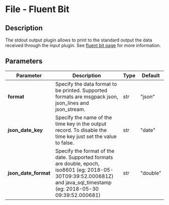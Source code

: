 # File - Fluent Bit

## Description

The stdout output plugin allows to print to the standard output the data received through the input plugin. See [fluent bit page](https://docs.fluentbit.io/manual/pipeline/outputs/standard-output) for more information.

## Parameters

| Parameter            | Description                                                                                                                                                            | Type | Default  |
| -------------------- | ---------------------------------------------------------------------------------------------------------------------------------------------------------------------- | ---- | -------- |
| **format**           | Specify the data format to be printed. Supported formats are msgpack json, json_lines and json_stream.                                                                 | str  | "json"   |
| **json_date_key**    | Specify the name of the time key in the output record. To disable the time key just set the value to false.                                                            | str  | "date"   |
| **json_date_format** | Specify the format of the date. Supported formats are double, epoch, iso8601 (eg: 2018-05-30T09:39:52.000681Z) and java_sql_timestamp (eg: 2018-05-30 09:39:52.000681) | str  | "double" |
